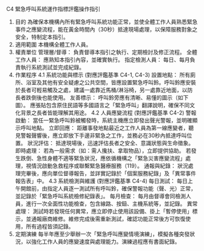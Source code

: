 C4 緊急呼叫系統運作指標評鑑操作指引
1. 目的
為確保本機構內所有緊急呼叫系統功能正常，並使全體工作人員熟悉緊急事件之應變流程，能在黃金時間內（30秒）抵達現場處理，以保障服務對象之安全，特制定本指引。
2. 適用範圍
本機構全體工作人員。
3. 權責單位
管理層/督導： 負責督導本指引之執行、定期檢討及修正流程。
全體工作人員： 應熟知本指引內容，並確實執行。
指定檢測人員： 每日、每月負責執行系統測試並完成紀錄。
4. 作業程序
4.1 系統功能與標示 (對應評鑑基準 C4-1, C4-3)
設置地點： 所有廁所、浴室及其他有安全疑慮之公共空間，皆應設置緊急呼叫鈴。呼叫鈴應安裝於長者可輕易觸及之處，建議一處靠近馬桶/淋浴椅，另一處靠近地面，以防長者跌倒後也能使用。
友善標示：
呼叫鈴旁應有清晰、易懂的圖示（如下圖）。
應張貼包含原住民語等多國語言之「緊急呼叫」翻譯說明，確保不同文化背景之長者皆能理解其用途。
4.2 人員應變流程 (對應評鑑基準 C4-2)
警報啟動： 當任一緊急呼叫鈴被觸發時，系統主機應立即發出聲光警報，並明確顯示呼叫地點。
立即回應： 距離事發地點最近之工作人員為第一線應變者，聽見警報聲響後，應立即放下手邊非緊急之工作，並務必在30秒內抵達呼叫位置。
狀況評估： 抵達現場後，迅速評估長者之安全、意識狀態與生命徵象。
即時處理：
若為一般需求（如：需人攙扶、拿取物品），立即提供協助。
若發生跌倒、急性身體不適等緊急狀況，應依循機構之「緊急災害應變流程」處理，視情況啟動急救程序或聯繫緊急醫療服務（119）。
通報與紀錄： 狀況處理完畢後，應向單位督導報告，並詳實記錄於「個案服務紀錄」及「異常事件報告表」中。
4.3 系統檢測與維護 (對應評鑑基準 C4-4)
每日測試： 每日上午開館前，由指定人員逐一測試所有呼叫鈴，確保警報功能（聲、光）正常，並記錄於「緊急呼叫系統檢修紀錄表」。
每月檢查： 每月由督導會同檢測人員，進行一次全面性功能檢查，包含線路、按鈕、主機系統等，並記錄。
異常處理： 測試時若發現任何異常，應立即停止使用該設備、掛上「暫停使用」標示，並通報廠商維修。維修完成後需重新測試，確認功能正常後方可恢復使用，所有過程皆須記錄。
5. 定期演練
每半年應至少舉辦一次「緊急呼叫應變情境演練」，模擬各種突發狀況，以強化工作人員的應變速度與處理能力。演練過程應有書面紀錄。